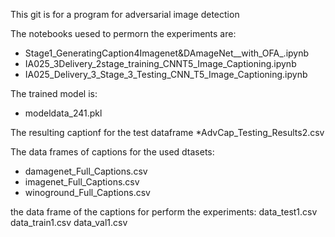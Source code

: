 This git is for a program for adversarial image detection


 The notebooks uesed to permorn the experiments are:

* Stage1_GeneratingCaption4Imagenet&DAmageNet__with_OFA_.ipynb
* IA025_3Delivery_2stage_training_CNNT5_Image_Captioning.ipynb 
* IA025_Delivery_3_Stage_3_Testing_CNN_T5_Image_Captioning.ipynb
 

The trained model is:
* modeldata_241.pkl


The resulting captionf for the test dataframe
*AdvCap_Testing_Results2.csv

 
The data frames of captions for the used dtasets:
* damagenet_Full_Captions.csv
* imagenet_Full_Captions.csv 
* winoground_Full_Captions.csv
  
the data frame of the captions for perform the experiments:
data_test1.csv 
data_train1.csv 
data_val1.csv
 


